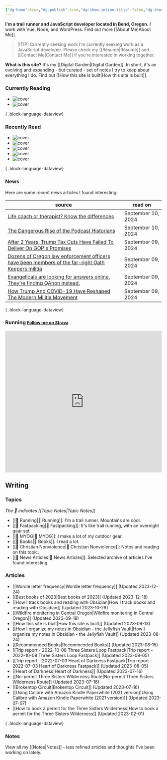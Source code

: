```yaml
---
{"dg-home":true,"dg-publish":true,"dg-show-inline-title":false,"dg-show-backlinks":false,"title":"JavaScript Development | Trail Running | Fastpacking","permalink":"/index/","tags":["gardenEntry"],"dgPassFrontmatter":true}
---
```



<div class="hc"><div class="hc__left">

**I'm a trail runner and JavaScript developer located in Bend, Oregon.** I work with Vue, Node, and WordPress. Find out more [[About Me\|About Me]].


> [!TIP] Currently seeking work
> I'm currently seeking work as a JavaScript developer. Please check my [[Résumé\|Résumé]] and [[Contact Me\|Contact Me]] if you’re interested in working together.

**What is this site?** It's my [[Digital Garden\|Digital Garden]]. In short, it's an evolving and expanding - but curated - set of notes I try to keep about everything I do. Find out [[How this site is built\|How this site is built]].

### Currently Reading

<div class="book-covers">

- ![cover](https://books.google.com/books/publisher/content/images/frontcover/NbHsAgAAQBAJ?fife=w600-h900&source=gbs_api)
- ![cover](https://books.google.com/books/publisher/content/images/frontcover/U4txsYmht3sC?fife=w600-h900&source=gbs_api)

{ .block-language-dataview}

</div>

### Recently Read

<div class="book-covers">

- ![cover](https://books.google.com/books/publisher/content/images/frontcover/LU40AQAAQBAJ?fife=w600-h900&source=gbs_api)
- ![cover](https://books.google.com/books/publisher/content/images/frontcover/FxifDwAAQBAJ?fife=w600-h900&source=gbs_api)
- ![cover](https://images-na.ssl-images-amazon.com/images/S/compressed.photo.goodreads.com/books/1715707898i/213353605.jpg)
- ![cover](https://books.google.com/books/publisher/content/images/frontcover/NtNsDwAAQBAJ?fife=w600-h900&source=gbs_api)
- ![cover](https://books.google.com/books/publisher/content/images/frontcover/kvEZmHX8cfwC?fife=w600-h900&source=gbs_api)

{ .block-language-dataview}

</div>

### News

Here are some recent news articles I found interesting:

| source                                                                                                                                                                                                                       | read on            |
| ---------------------------------------------------------------------------------------------------------------------------------------------------------------------------------------------------------------------------- | ------------------ |
| [Life coach or therapist? Know the differences](https://www.npr.org/sections/shots-health-news/2024/09/09/nx-s1-5106771/coach-coaching-therapy-differences-mental-health)                                                    | September 10, 2024 |
| [The Dangerous Rise of the Podcast Historians](https://www.theatlantic.com/international/archive/2024/09/holocaust-denial-podcast-historians/679765/?utm_source=feed)                                                        | September 10, 2024 |
| [After 2 Years, Trump Tax Cuts Have Failed To Deliver On GOP's Promises](https://www.npr.org/2019/12/20/789540931/2-years-later-trump-tax-cuts-have-failed-to-deliver-on-gops-promises)                                      | September 09, 2024 |
| [Dozens of Oregon law enforcement officers have been members of the far-right Oath Keepers militia](https://www.opb.org/article/2021/10/15/dozens-of-oregon-law-enforcement-officers-joined-far-right-oath-keepers-militia/) | September 09, 2024 |
| [Evangelicals are looking for answers online. They’re finding QAnon instead.](https://www.technologyreview.com/2020/08/26/1007611/how-qanon-is-targeting-evangelicals/)                                                      | September 09, 2024 |
| [How Trump And COVID-19 Have Reshaped The Modern Militia Movement](https://fivethirtyeight.com/features/how-trump-and-covid-19-have-reshaped-the-modern-militia-movement/)                                                   | September 09, 2024 |

{ .block-language-dataview}

### Running <small><a class="button" target="_blank" href="https://www.strava.com/athletes/aaronjamesyoung">Follow me on Strava</a></small>

<iframe height='454' width='100%' frameborder='0' allowtransparency='true' scrolling='no' src='https://www.strava.com/athletes/1057219/latest-rides/ed2151117df36fe681b40b6883a1d116e9c6b39b'></iframe>

</div><div class="hc__right">

## Writing

### Topics

*The 📘 indicates [[Topic Notes\|Topic Notes]]*

* [[📘 Running\|📘 Running]]: I'm a trail runner. Mountains are cool.
* [[📘 Fastpacking\|📘 Fastpacking]]: It's like trail running, with an overnight gear set.
* [[📘 MYOG\|📘 MYOG]]: I make a lot of my outdoor gear.
* [[📘 Books\|📘 Books]]: I read a lot.
* [[📘 Christian Nonviolence\|📘 Christian Nonviolence]]: Notes and reading on this topic.
* [[📘 News Articles\|📘 News Articles]]: Selected archive of articles I've found interesting

### Articles

- [[Wordle letter frequency\|Wordle letter frequency]] (Updated 2023-12-24)
- [[Best books of 2023\|Best books of 2023]] (Updated 2023-12-18)
- [[How I track books and reading with Obsidian\|How I track books and reading with Obsidian]] (Updated 2023-10-28)
- [[Wildfire monitering in Central Oregon\|Wildfire monitering in Central Oregon]] (Updated 2023-09-18)
- [[How this site is built\|How this site is built]] (Updated 2023-09-13)
- [[How I organize my notes in Obsidian - the Jellyfish Vault\|How I organize my notes in Obsidian - the Jellyfish Vault]] (Updated 2023-08-24)
- [[Recommended Books\|Recommended Books]] (Updated 2023-08-15)
- [[Trip report - 2022-10-08 Three Sisters Loop Fastpack\|Trip report - 2022-10-08 Three Sisters Loop Fastpack]] (Updated 2023-08-05)
- [[Trip report - 2022-07-03 Heart of Darkness Fastpack\|Trip report - 2022-07-03 Heart of Darkness Fastpack]] (Updated 2023-08-05)
- [[Heart of Darkness\|Heart of Darkness]] (Updated 2023-07-16)
- [[No-permit Three Sisters Wilderness Route\|No-permit Three Sisters Wilderness Route]] (Updated 2023-07-16)
- [[Brokentop Circuit\|Brokentop Circuit]] (Updated 2023-07-16)
- [[Using Calibre with Amazon Kindle Paperwhite (2021 version)\|Using Calibre with Amazon Kindle Paperwhite (2021 version)]] (Updated 2023-07-07)
- [[How to book a permit for the Three Sisters Wilderness\|How to book a permit for the Three Sisters Wilderness]] (Updated 2023-02-01)

{ .block-language-dataview}

### Notes

View all my [[Notes\|Notes]] - less refined articles and thoughts I've been working on lately.

</div></div>